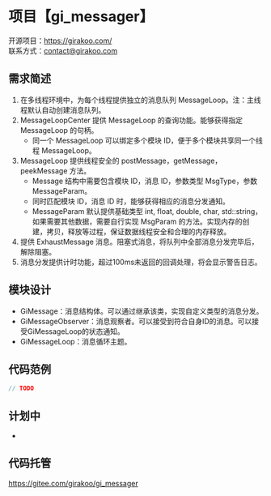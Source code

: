 # 项目【gi_messager】

开源项目：https://girakoo.com/  
联系方式：[contact@girakoo.com](mailto:contact@girakoo.com)  

## 需求简述

1. 在多线程环境中，为每个线程提供独立的消息队列 MessageLoop。注：主线程默认自动创建消息队列。
2. MessageLoopCenter 提供 MessageLoop 的查询功能。能够获得指定 MessageLoop 的句柄。
	- 同一个 MessageLoop 可以绑定多个模块 ID，便于多个模块共享同一个线程 MessageLoop。
3. MessageLoop 提供线程安全的 postMessage，getMessage，peekMessage 方法。
	- Message 结构中需要包含模块 ID，消息 ID，参数类型 MsgType，参数 MessageParam。
	- 同时匹配模块 ID，消息 ID 时，能够获得相应的消息分发通知。
	- MessageParam 默认提供基础类型 int, float, double, char, std::string，如果需要其他数据，需要自行实现 MsgParam 的方法。实现内存的创建，拷贝，释放等过程，保证数据线程安全和合理的内存释放。
4. 提供 ExhaustMessage 消息。阻塞式消息，将队列中全部消息分发完毕后，解除阻塞。
5. 消息分发提供计时功能，超过100ms未返回的回调处理，将会显示警告日志。

## 模块设计

- GiMessage：消息结构体。可以通过继承该类，实现自定义类型的消息分发。
- GiMessageObserver：消息观察者。可以接受到符合自身ID的消息。可以接受GiMessageLoop的状态通知。
- GiMessageLoop：消息循环主题。

## 代码范例

```c++
// TODO
```

## 计划中

-

## 代码托管

https://gitee.com/girakoo/gi_messager